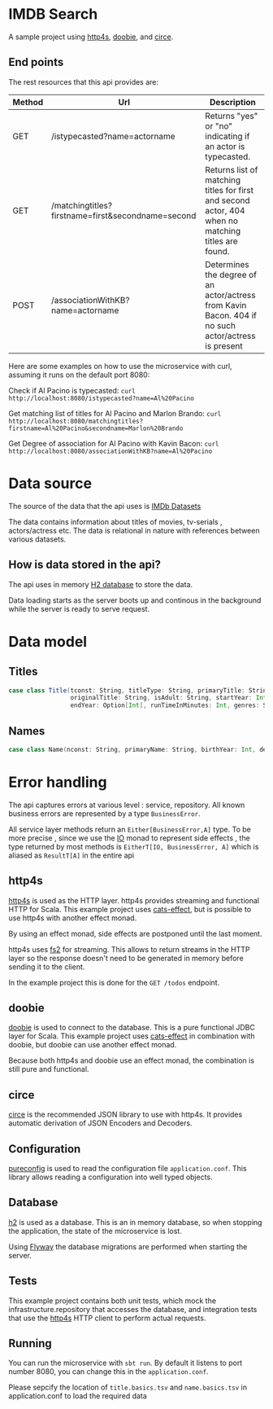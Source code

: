 # IMDB Search
A sample project using [http4s](http://http4s.org/), [doobie](http://tpolecat.github.io/doobie/),
and [circe](https://github.com/circe/circe).



## End points
The rest resources that this api provides are:

Method | Url                                               | Description
------ | -----------                                       | -----------
GET    | /istypecasted?name=actorname                      | Returns "yes" or "no" indicating if an actor is typecasted.
GET    | /matchingtitles?firstname=first&secondname=second | Returns list of matching titles for first and second actor, 404 when no matching titles are found.
POST   | /associationWithKB?name=actorname                 | Determines the degree of an actor/actress from Kavin Bacon. 404 if no such actor/actress is present



Here are some examples on how to use the microservice with curl, assuming it runs on the default port 8080:


Check if Al Pacino is typecasted:
```curl http://localhost:8080/istypecasted?name=Al%20Pacino```

Get matching list of titles for Al Pacino and Marlon Brando:
```curl http://localhost:8080/matchingtitles?firstname=Al%20Pacino&secondname=Marlon%20Brando```

Get Degree of association for Al Pacino with Kavin Bacon:
```curl http://localhost:8080/associationWithKB?name=Al%20Pacino```

# Data source
The source of the data that the api uses is [IMDb Datasets](https://www.imdb.com/interfaces/)

The data contains information about titles of movies, tv-serials , actors/actress etc. The data is relational in nature
with references between various datasets.

## How is data stored in the api?

The api uses in memory [H2 database](https://www.h2database.com/html/main.html) to store the data.

Data loading starts as the server boots up and continous in the background while the server is ready to serve request. 
# Data model

## Titles

```scala
case class Title(tconst: String, titleType: String, primaryTitle: String,
                 originalTitle: String, isAdult: String, startYear: Int,
                 endYear: Option[Int], runTimeInMinutes: Int, genres: String)
```

## Names

```scala
case class Name(nconst: String, primaryName: String, birthYear: Int, deathYear: Option[Int], primaryProfession: String, knownForTitles: String)
```

# Error handling

The api captures errors at various level : service, repository. All known business errors are represented
by a type `BusinessError`. 

All service layer methods return an `Either[BusinessError,A]` type. To be more precise , since
we use the [IO](https://typelevel.org/cats-effect/datatypes/io.html) monad to represent side effects , the type returned by most methods is
`EitherT[IO, BusinessError, A]` which is aliased as `ResultT[A]` in the entire api


## http4s
[http4s](http://http4s.org/) is used as the HTTP layer. http4s provides streaming and functional HTTP for Scala.
This example project uses [cats-effect](https://github.com/typelevel/cats-effect), but is possible to use
http4s with another effect monad.

By using an effect monad, side effects are postponed until the last moment.

http4s uses [fs2](https://github.com/functional-streams-for-scala/fs2) for streaming. This allows to return
streams in the HTTP layer so the response doesn't need to be generated in memory before sending it to the client.

In the example project this is done for the `GET /todos` endpoint.

## doobie
[doobie](http://tpolecat.github.io/doobie/) is used to connect to the database. This is a pure functional JDBC layer for Scala.
This example project uses [cats-effect](https://github.com/typelevel/cats-effect) in combination with doobie,
but doobie can use another effect monad.

Because both http4s and doobie use an effect monad, the combination is still pure and functional.

## circe
[circe](https://github.com/circe/circe) is the recommended JSON library to use with http4s. It provides
automatic derivation of JSON Encoders and Decoders.

## Configuration
[pureconfig](https://github.com/pureconfig/pureconfig) is used to read the configuration file `application.conf`.
This library allows reading a configuration into well typed objects.

## Database
[h2](http://www.h2database.com/) is used as a database. This is an in memory database, so when stopping the application, the state of the
microservice is lost.

Using [Flyway](https://flywaydb.org/) the database migrations are performed when starting the server.

## Tests
This example project contains both unit tests, which mock the infrastructure.repository that accesses the database, and
integration tests that use the [http4s](http://http4s.org/) HTTP client to perform actual requests.

## Running
You can run the microservice with `sbt run`. By default it listens to port number 8080, you can change
this in the `application.conf`.

Please sepcify the location of `title.basics.tsv` and `name.basics.tsv` in application.conf to load the required data

